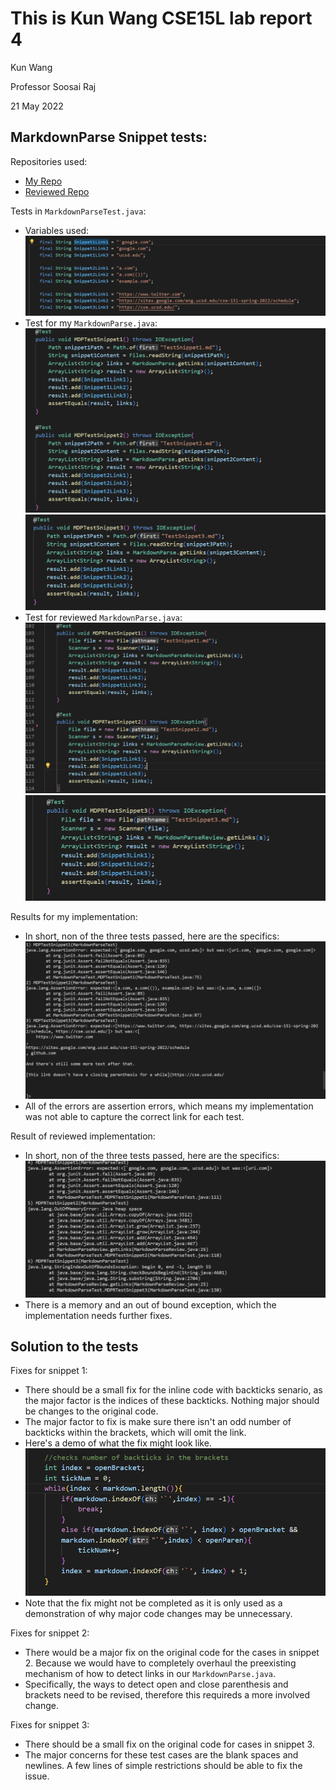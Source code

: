 # This is Kun Wang CSE15L lab report 4

Kun Wang

Professor Soosai Raj

21 May 2022

## MarkdownParse Snippet tests:

Repositories used:
- [My Repo](https://github.com/KunWang0129/markdown-parser)
- [Reviewed Repo](https://github.com/yuxinguo13/markdown-parser.git)

Tests in `MarkdownParseTest.java`:
- Variables used:
![Variables](/lab4content/SnippetLinks.png)
- Test for my `MarkdownParse.java`:
![MyTest1](/lab4content/MDPTestPt1.png)
![MyTest2](/lab4content/MDPTestPt2.png)
- Test for reviewed `MarkdownParse.java`:
![ReviewTest1](/lab4content/ReviewTestPt1.png)
![ReviewTest2](/lab4content/ReviewTestPt2.png)

Results for my implementation:
- In short, non of the three tests passed, here are the specifics:
![MyResult](/lab4content/MyTestResult.png)
- All of the errors are assertion errors, which means my implementation was not able to capture the correct link for each test.

Result of reviewed implementation:
- In short, non of the three tests passed, here are the specifics:
![ReviewResult](/lab4content/ReviewTestResult.png)
- There is a memory and an out of bound exception, which the implementation needs further fixes.

## Solution to the tests

Fixes for snippet 1:
- There should be a small fix for the inline code with backticks senario, as the major factor is the indices of these backticks. Nothing major should be changes to the original code.
- The major factor to fix is make sure there isn't an odd number of backticks within the brackets, which will omit the link.
- Here's a demo of what the fix might look like.
![snippet1fix](/lab4content/Snippet1Fix.png)
- Note that the fix might not be completed as it is only used as a demonstration of why major code changes may be unnecessary.

Fixes for snippet 2:
- There would be a major fix on the original code for the cases in snippet 2. Because we would have to completely overhaul the preexisting mechanism of how to detect links in our `MarkdownParse.java`.
- Specifically, the ways to detect open and close parenthesis and brackets need to be revised, therefore this requireds a more involved change.

Fixes for snippet 3:
- There should be a small fix on the original code for cases in snippet 3. 
- The major concerns for these test cases are the blank spaces and newlines. A few lines of simple restrictions should be able to fix the issue.


